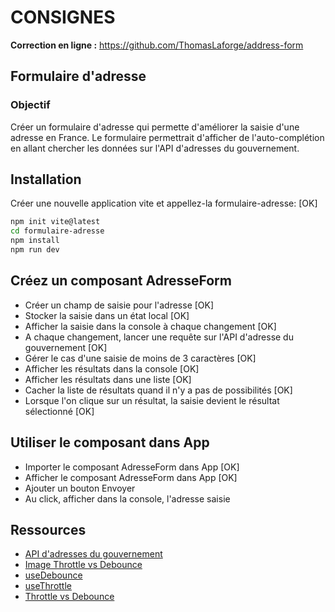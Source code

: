 # CONSIGNES

**Correction en ligne :**
https://github.com/ThomasLaforge/address-form

## Formulaire d'adresse
### Objectif
Créer un formulaire d'adresse qui permette d'améliorer la saisie d'une adresse en France.
Le formulaire permettrait d'afficher de l'auto-complétion en allant chercher les données sur l'API d'adresses du gouvernement.

## Installation
Créer une nouvelle application vite et appellez-la formulaire-adresse: [OK]

```bash
npm init vite@latest
cd formulaire-adresse
npm install
npm run dev
```

## Créez un composant AdresseForm
- Créer un champ de saisie pour l'adresse [OK]
- Stocker la saisie dans un état local [OK]
- Afficher la saisie dans la console à chaque changement [OK]
- A chaque changement, lancer une requête sur l'API d'adresse du gouvernement [OK]
- Gérer le cas d'une saisie de moins de 3 caractères [OK]
- Afficher les résultats dans la console [OK]
- Afficher les résultats dans une liste [OK]
- Cacher la liste de résultats quand il n'y a pas de possibilités [OK]
- Lorsque l'on clique sur un résultat, la saisie devient le résultat sélectionné [OK]

## Utiliser le composant dans App
- Importer le composant AdresseForm dans App [OK]
- Afficher le composant AdresseForm dans App [OK]
- Ajouter un bouton Envoyer
- Au click, afficher dans la console, l'adresse saisie

## Ressources
- [API d'adresses du gouvernement](https://adresse.data.gouv.fr/api-doc/adresse)
- [Image Throttle vs Debounce](https://i.imgur.com/ynlwKtm.png)
- [useDebounce](https://usehooks-ts.com/react-hook/use-debounce)
- [useThrottle](https://usehooks-ts.com/react-hook/use-throttle)
- [Throttle vs Debounce](https://css-tricks.com/debouncing-throttling-explained-examples/)